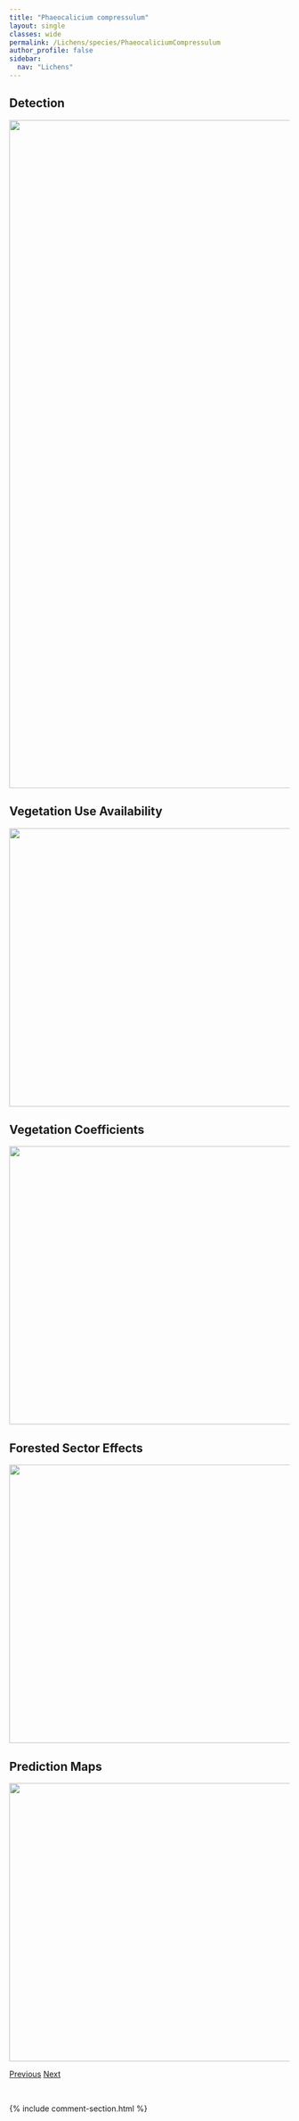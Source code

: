 ```yaml
---
title: "Phaeocalicium compressulum"
layout: single
classes: wide
permalink: /Lichens/species/PhaeocaliciumCompressulum
author_profile: false
sidebar:
  nav: "Lichens"
---
```


<h2>Detection</h2>

<a href="https://drive.google.com/uc?export=view&id=15Fy7dD3tle6zaUC0T2Gmipol70Ktt0IH">
<img src="https://drive.google.com/uc?export=view&id=15Fy7dD3tle6zaUC0T2Gmipol70Ktt0IH" height = "1200" width = "800">
</a>


<h2>Vegetation Use Availability</h2>

<a href="https://drive.google.com/uc?export=view&id=1kLOoNU0FWF0PC3u65MwK2MwCvduniGyA">
<img src="https://drive.google.com/uc?export=view&id=1kLOoNU0FWF0PC3u65MwK2MwCvduniGyA" height = "500" width = "1000">
</a>


<h2>Vegetation Coefficients</h2>

<a href="https://drive.google.com/uc?export=view&id=1BGHyHYCO-v7bPj21iyvauKd1OFnSOe8h">
<img src="https://drive.google.com/uc?export=view&id=1BGHyHYCO-v7bPj21iyvauKd1OFnSOe8h" height = "500" width = "1000">
</a>


<h2>Forested Sector Effects</h2>

<a href="https://drive.google.com/uc?export=view&id=1RJ80M-2qRiWoQSCOBwVWwzvrx3HV0AEF">
<img src="https://drive.google.com/uc?export=view&id=1RJ80M-2qRiWoQSCOBwVWwzvrx3HV0AEF" height = "500" width = "1000">
</a>


<h2>Prediction Maps</h2>

<a href="https://drive.google.com/uc?export=view&id=15hmlJeD8FLP3BYimvQL8D9PdIxi25Vt0">
<img src="https://drive.google.com/uc?export=view&id=15hmlJeD8FLP3BYimvQL8D9PdIxi25Vt0" height = "500" width = "1000">
</a>


<a href="/DevelopmentWebsite/Lichens/species/PhaeocaliciumBetulinum" class="pagination--pager" title="Phaeocalicium betulinum">Previous</a> <a href="/DevelopmentWebsite/Lichens/species/PhaeocaliciumFlabelliforme" class="pagination--pager" title="Phaeocalicium flabelliforme">Next</a>

<p>&nbsp;</p>

{% include comment-section.html %}
